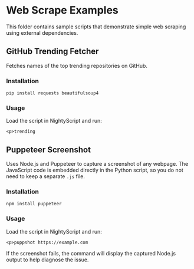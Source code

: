 # Web Scrape Examples

This folder contains sample scripts that demonstrate simple web scraping using external dependencies.

## GitHub Trending Fetcher

Fetches names of the top trending repositories on GitHub.

### Installation

```
pip install requests beautifulsoup4
```

### Usage

Load the script in NightyScript and run:

```
<p>trending
```

## Puppeteer Screenshot

Uses Node.js and Puppeteer to capture a screenshot of any webpage. The
JavaScript code is embedded directly in the Python script, so you do not
need to keep a separate `.js` file.

### Installation

```
npm install puppeteer
```

### Usage

Load the script in NightyScript and run:

```
<p>puppshot https://example.com
```

If the screenshot fails, the command will display the captured Node.js output to
help diagnose the issue.
